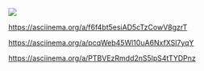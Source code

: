 <a href="https://codeclimate.com/github/attackofanil/python-project-49/maintainability"><img src="https://api.codeclimate.com/v1/badges/b38df574ff61bb6ce653/maintainability" /></a>

https://asciinema.org/a/f6f4bt5esiAD5cTzCowV8gzrT

https://asciinema.org/a/pcqWeb45Wl10uA6NxfXSl7yqY

https://asciinema.org/a/PTBVEzRmdd2nS5lpS4tTYDPnz
